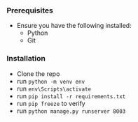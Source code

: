 ### Prerequisites ###
- Ensure you have the following installed:
  - Python
  - Git

### Installation ###
- Clone the repo
- run `python -m venv env`
- run `env\Scripts\activate`
- run `pip install -r requirements.txt`
- run `pip freeze` to verify
- run `python manage.py runserver 8003`
